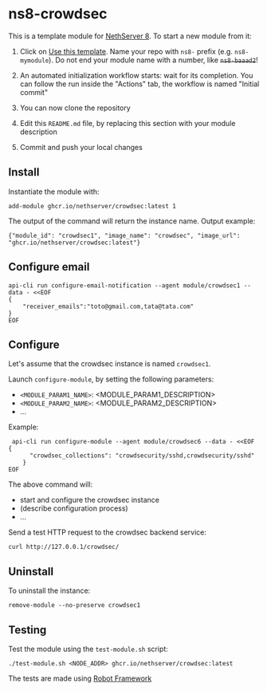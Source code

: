 # ns8-crowdsec

This is a template module for [NethServer 8](https://github.com/NethServer/ns8-core).
To start a new module from it:

1. Click on [Use this template](https://github.com/NethServer/ns8-crowdsec/generate).
   Name your repo with `ns8-` prefix (e.g. `ns8-mymodule`). 
   Do not end your module name with a number, like ~~`ns8-baaad2`~~!

1. An automated initialization workflow starts: wait for its completion.
   You can follow the run inside the "Actions" tab, the workflow is named "Initial commit"

1. You can now clone the repository

1. Edit this `README.md` file, by replacing this section with your module
   description

1. Commit and push your local changes

## Install

Instantiate the module with:

    add-module ghcr.io/nethserver/crowdsec:latest 1

The output of the command will return the instance name.
Output example:

    {"module_id": "crowdsec1", "image_name": "crowdsec", "image_url": "ghcr.io/nethserver/crowdsec:latest"}

## Configure email

```
api-cli run configure-email-notification --agent module/crowdsec1 --data - <<EOF
{
    "receiver_emails":"toto@gmail.com,tata@tata.com"
}
EOF
```

## Configure

Let's assume that the crowdsec instance is named `crowdsec1`.

Launch `configure-module`, by setting the following parameters:
- `<MODULE_PARAM1_NAME>`: <MODULE_PARAM1_DESCRIPTION>
- `<MODULE_PARAM2_NAME>`: <MODULE_PARAM2_DESCRIPTION>
- ...

Example:

```
 api-cli run configure-module --agent module/crowdsec6 --data - <<EOF
{
      "crowdsec_collections": "crowdsecurity/sshd,crowdsecurity/sshd"
    }
EOF
```

The above command will:
- start and configure the crowdsec instance
- (describe configuration process)
- ...

Send a test HTTP request to the crowdsec backend service:

    curl http://127.0.0.1/crowdsec/

## Uninstall

To uninstall the instance:

    remove-module --no-preserve crowdsec1

## Testing

Test the module using the `test-module.sh` script:


    ./test-module.sh <NODE_ADDR> ghcr.io/nethserver/crowdsec:latest

The tests are made using [Robot Framework](https://robotframework.org/)
